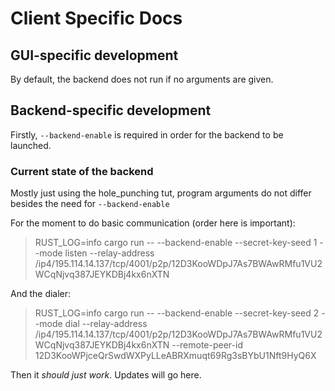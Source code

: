 # Client Specific Docs

## GUI-specific development
By default, the backend does not run if no arguments are given.

## Backend-specific development
Firstly, `--backend-enable` is required in order for the backend to be launched.

### Current state of the backend
Mostly just using the hole_punching tut, program arguments do not differ besides the need for `--backend-enable`

For the moment to do basic communication (order here is important):
> RUST_LOG=info cargo run -- --backend-enable --secret-key-seed 1 --mode listen --relay-address /ip4/195.114.14.137/tcp/4001/p2p/12D3KooWDpJ7As7BWAwRMfu1VU2WCqNjvq387JEYKDBj4kx6nXTN

And the dialer:

>  RUST_LOG=info cargo run -- --backend-enable --secret-key-seed 2 --mode dial --relay-address /ip4/195.114.14.137/tcp/4001/p2p/12D3KooWDpJ7As7BWAwRMfu1VU2WCqNjvq387JEYKDBj4kx6nXTN --remote-peer-id 12D3KooWPjceQrSwdWXPyLLeABRXmuqt69Rg3sBYbU1Nft9HyQ6X

Then it *should just work*. Updates will go here.
